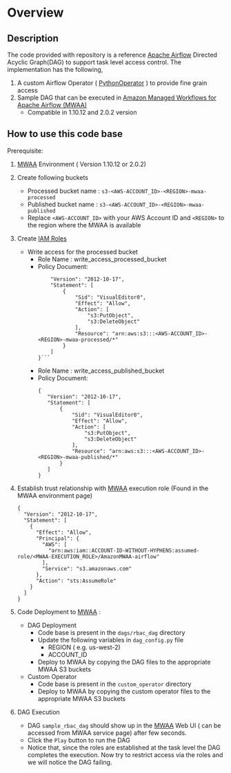 # Overview

## Description
The code provided with repository is a reference [Apache Airflow](https://airflow.apache.org/) Directed Acyclic Graph(DAG) to support task level access control. 
The implementation has the following,
1. A custom Airflow Operator ( [PythonOperator](https://airflow.apache.org/docs/apache-airflow/stable/howto/operator/python.html) ) to provide fine grain access
2. Sample DAG that can be executed in [Amazon Managed Workflows for Apache Airflow (MWAA)](https://docs.aws.amazon.com/mwaa/index.html) 
    - Compatible in 1.10.12 and 2.0.2 version 

## How to use this code base

Prerequisite:

1. [MWAA](https://us-west-2.console.aws.amazon.com/mwaa/home) Environment ( Version 1.10.12 or 2.0.2)
2. Create following buckets 
   - Processed bucket name : `s3-<AWS-ACCOUNT_ID>-<REGION>-mwaa-processed` 
   - Published bucket name : `s3-<AWS-ACCOUNT_ID>-<REGION>-mwaa-published`
   - Replace `<AWS-ACCOUNT_ID>` with your AWS Account ID and `<REGION>` to the region where the MWAA is available
3. Create [IAM Roles](https://console.aws.amazon.com/iam/home?region=us-west-2#/roles$new?step=type)
    - Write access for the processed bucket 
        - Role Name : write_access_processed_bucket
        - Policy Document:
           ```{
               "Version": "2012-10-17",
               "Statement": [
                   {
                       "Sid": "VisualEditor0",
                       "Effect": "Allow",
                       "Action": [
                           "s3:PutObject",
                           "s3:DeleteObject"
                       ],
                       "Resource": "arn:aws:s3:::<AWS-ACCOUNT_ID>-<REGION>-mwaa-processed/*"
                   }
               ]
           }```
        - Role Name : write_access_published_bucket 
        - Policy Document:
            ```
            {
               "Version": "2012-10-17",
               "Statement": [
                   {
                       "Sid": "VisualEditor0",
                       "Effect": "Allow",
                       "Action": [
                           "s3:PutObject",
                           "s3:DeleteObject"
                       ],
                       "Resource": "arn:aws:s3:::<AWS-ACCOUNT_ID>-<REGION>-mwaa-published/*"
                   }
               ]
            }
            ```
4. Establish trust relationship with [MWAA](https://us-west-2.console.aws.amazon.com/mwaa/home) execution role (Found in the MWAA environment page)
   ```
   {
     "Version": "2012-10-17",
     "Statement": [
       {
         "Effect": "Allow",
         "Principal": {
           "AWS": [
             "arn:aws:iam::ACCOUNT-ID-WITHOUT-HYPHENS:assumed-role/<MWAA-EXECUTION_ROLE>/AmazonMWAA-airflow"
           ],
           "Service": "s3.amazonaws.com"
         },
         "Action": "sts:AssumeRole"
       }
     ]
   }
   ```
    
5. Code Deployment to [MWAA](https://us-west-2.console.aws.amazon.com/mwaa/home) :
    - DAG Deployment
        - Code base is present in the `dags/rbac_dag` directory
        - Update the following variables in `dag_config.py` file
          - REGION ( e.g. us-west-2)
          - ACCOUNT_ID 
        - Deploy to MWAA by copying the DAG files to the appropriate MWAA S3 buckets
    - Custom Operator
        - Code base is present in the `custom_operator` directory
        - Deploy to MWAA by copying the custom operator files to the appropriate MWAA S3 buckets
   
6. DAG Execution
    - DAG `sample_rbac_dag` should show up in the [MWAA](https://us-west-2.console.aws.amazon.com/mwaa/home) Web UI ( can be accessed from MWAA service page) after few seconds.
    - Click the `Play` button to run the DAG
    - Notice that, since the roles are established at the task level the DAG completes the execution. Now try to restrict access via the roles and we will notice the DAG failing.

